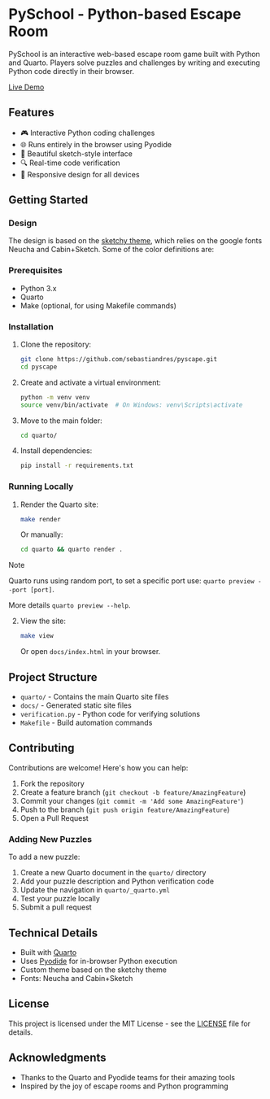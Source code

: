 # PySchool - Python-based Escape Room

PySchool is an interactive web-based escape room game built with Python and Quarto. Players solve puzzles and challenges by writing and executing Python code directly in their browser.

[Live Demo](https://python-chile.github.io/escape-room-pyschool/)


## Features

- 🎮 Interactive Python coding challenges
- 🌐 Runs entirely in the browser using Pyodide
- 🎨 Beautiful sketch-style interface
- 🔍 Real-time code verification
- 📱 Responsive design for all devices

## Getting Started

### Design 

The design is based on the [sketchy theme](https://bootswatch.com/sketchy/), which relies on the google fonts Neucha and Cabin+Sketch.
Some of the color definitions are:


### Prerequisites

- Python 3.x
- Quarto
- Make (optional, for using Makefile commands)

### Installation

1. Clone the repository:
   ```bash
   git clone https://github.com/sebastiandres/pyscape.git
   cd pyscape
   ```

2. Create and activate a virtual environment:
   ```bash
   python -m venv venv
   source venv/bin/activate  # On Windows: venv\Scripts\activate
   ```

3. Move to the main folder:
   ```bash
   cd quarto/
   ```
   
4. Install dependencies:
   ```bash
   pip install -r requirements.txt
   ```

### Running Locally

1. Render the Quarto site:
   ```bash
   make render
   ```
   Or manually:
   ```bash
   cd quarto && quarto render .
   ```

> [!NOTE]
>
> Quarto runs using random port, to set a specific port use: `quarto preview --port [port]`.
> 
> More details `quarto preview --help`.

2. View the site:
   ```bash
   make view
   ```
   Or open `docs/index.html` in your browser.

## Project Structure

- `quarto/` - Contains the main Quarto site files
- `docs/` - Generated static site files
- `verification.py` - Python code for verifying solutions
- `Makefile` - Build automation commands

## Contributing

Contributions are welcome! Here's how you can help:

1. Fork the repository
2. Create a feature branch (`git checkout -b feature/AmazingFeature`)
3. Commit your changes (`git commit -m 'Add some AmazingFeature'`)
4. Push to the branch (`git push origin feature/AmazingFeature`)
5. Open a Pull Request

### Adding New Puzzles

To add a new puzzle:

1. Create a new Quarto document in the `quarto/` directory
2. Add your puzzle description and Python verification code
3. Update the navigation in `quarto/_quarto.yml`
4. Test your puzzle locally
5. Submit a pull request

## Technical Details

- Built with [Quarto](https://quarto.org/)
- Uses [Pyodide](https://pyodide.org/) for in-browser Python execution
- Custom theme based on the sketchy theme
- Fonts: Neucha and Cabin+Sketch

## License

This project is licensed under the MIT License - see the [LICENSE](LICENSE) file for details.

## Acknowledgments

- Thanks to the Quarto and Pyodide teams for their amazing tools
- Inspired by the joy of escape rooms and Python programming